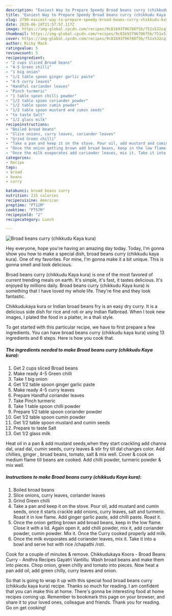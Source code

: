 ```yaml
---
description: "Easiest Way to Prepare Speedy Broad beans curry (chikkudu Kaya kura)"
title: "Easiest Way to Prepare Speedy Broad beans curry (chikkudu Kaya kura)"
slug: 2798-easiest-way-to-prepare-speedy-broad-beans-curry-chikkudu-kaya-kura
date: 2020-06-18T21:57:57.117Z
image: https://img-global.cpcdn.com/recipes/9c81b93796786f5b/751x532cq70/broad-beans-curry-chikkudu-kaya-kura-recipe-main-photo.jpg
thumbnail: https://img-global.cpcdn.com/recipes/9c81b93796786f5b/751x532cq70/broad-beans-curry-chikkudu-kaya-kura-recipe-main-photo.jpg
cover: https://img-global.cpcdn.com/recipes/9c81b93796786f5b/751x532cq70/broad-beans-curry-chikkudu-kaya-kura-recipe-main-photo.jpg
author: Ricky Mack
ratingvalue: 5
reviewcount: 5
recipeingredient:
- "2 cups sliced Broad beans"
- "4-5 Green chilli"
- "1 big onion"
- "1/2 table spoon ginger garlic paste"
- "4-5 curry leaves"
- "Handful coriander leaves"
- "Pinch turmeric"
- "1 table spoon chilli powder"
- "1/2 table spoon coriander powder"
- "1/2 table spoon cumin powder"
- "1/2 table spoon mustard and cumin seeds"
- "to taste Salt"
- "1/2 glass milk"
recipeinstructions:
- "Boiled broad beans"
- "Slice onions, curry leaves, coriander leaves"
- "Grind Green chilli"
- "Take a pan and keep it on the stove. Pour oil, add mustard and cumin seeds, once it starts crackle add onions, curry leaves, salt and turmeric. Roast it in low flame. Add ginger garlic paste, add chilli paste. Roast it."
- "Once the onion getting brown add broad beans, keep in the low flame. Close it with a lid. Again open it, add chilli powder, mix it, add coriander powder, cumin powder. Mix it. Once the Curry cooked properly add milk."
- "Once the milk evoporates add coriander leaves, mix it. Take it into a bowl and serve hot with rice /chapathi /roti."
categories:
- Recipe
tags:
- broad
- beans
- curry

katakunci: broad beans curry 
nutrition: 215 calories
recipecuisine: American
preptime: "PT12M"
cooktime: "PT57M"
recipeyield: "2"
recipecategory: Lunch

---
```



![Broad beans curry (chikkudu Kaya kura)](https://img-global.cpcdn.com/recipes/9c81b93796786f5b/751x532cq70/broad-beans-curry-chikkudu-kaya-kura-recipe-main-photo.jpg)

Hey everyone, hope you're having an amazing day today. Today, I'm gonna show you how to make a special dish, broad beans curry (chikkudu kaya kura). One of my favorites. For mine, I'm gonna make it a bit unique. This is gonna smell and look delicious.

Broad beans curry (chikkudu Kaya kura) is one of the most favored of current trending meals on earth. It's simple, it's fast, it tastes delicious. It's enjoyed by millions daily. Broad beans curry (chikkudu Kaya kura) is something that I have loved my whole life. They're fine and they look fantastic.

Chikkudukaya kura or Indian broad beans fry is an easy dry curry. It is a delicious side dish for rice and roti or any Indian flatbread. When I took new images, I plated the food in a platter, in a thali style.


To get started with this particular recipe, we have to first prepare a few ingredients. You can have broad beans curry (chikkudu kaya kura) using 13 ingredients and 6 steps. Here is how you cook that.

<!--inarticleads1-->

##### The ingredients needed to make Broad beans curry (chikkudu Kaya kura):

1. Get 2 cups sliced Broad beans
1. Make ready 4-5 Green chilli
1. Take 1 big onion
1. Get 1/2 table spoon ginger garlic paste
1. Make ready 4-5 curry leaves
1. Prepare Handful coriander leaves
1. Take Pinch turmeric
1. Take 1 table spoon chilli powder
1. Prepare 1/2 table spoon coriander powder
1. Get 1/2 table spoon cumin powder
1. Get 1/2 table spoon mustard and cumin seeds
1. Prepare to taste Salt
1. Get 1/2 glass milk


Heat oil in a pan &amp; add mustard seeds,when they start crackling add channa dal, urad dal, cumin seeds, curry leaves &amp; stir fry till dal changes color. Add chillies, ginger , broad beans, tomato, salt &amp; mix well. Cover &amp; cook on medium flame till beans are cooked. Add chilli powder, turmeric powder &amp; mix well. 

<!--inarticleads2-->

##### Instructions to make Broad beans curry (chikkudu Kaya kura):

1. Boiled broad beans
1. Slice onions, curry leaves, coriander leaves
1. Grind Green chilli
1. Take a pan and keep it on the stove. Pour oil, add mustard and cumin seeds, once it starts crackle add onions, curry leaves, salt and turmeric. Roast it in low flame. Add ginger garlic paste, add chilli paste. Roast it.
1. Once the onion getting brown add broad beans, keep in the low flame. Close it with a lid. Again open it, add chilli powder, mix it, add coriander powder, cumin powder. Mix it. Once the Curry cooked properly add milk.
1. Once the milk evoporates add coriander leaves, mix it. Take it into a bowl and serve hot with rice /chapathi /roti.


Cook for a couple of minutes &amp; remove. Chikkudukaya Koora - Broad Beans Curry - Andhra Recipes Gayatri Vantillu. Wash broad beans and make them into pieces. Chop onion, green chilly and tomato into pieces. Now heat a pan add oil, add green chilly, curry leaves and onion. 

So that is going to wrap it up with this special food broad beans curry (chikkudu kaya kura) recipe. Thanks so much for reading. I am confident that you can make this at home. There's gonna be interesting food at home recipes coming up. Remember to bookmark this page on your browser, and share it to your loved ones, colleague and friends. Thank you for reading. Go on get cooking!
